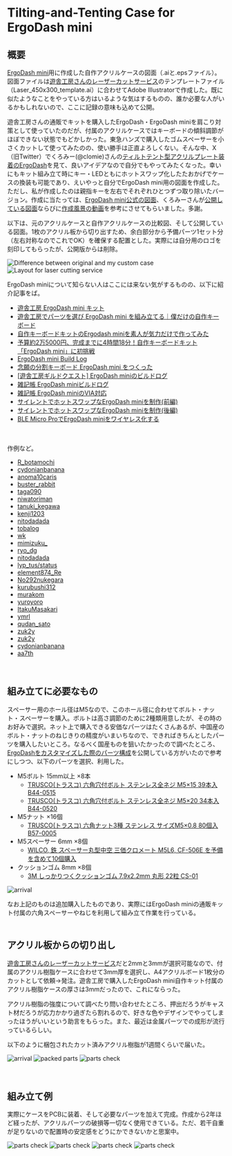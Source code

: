 
# Tilting-and-Tenting Case for ErgoDash mini 

## 概要 
[ErgoDash mini](https://github.com/omkbd/ErgoDash/tree/master/mini)用に作成した自作アクリルケースの図面（.aiと.epsファイル）。
図面ファイルは[遊舎工房さんのレーザーカットサービス](https://yushakobo.jp/lasercut/)のテンプレートファイル（Laser_450x300_template.ai）に合わせてAdobe Illustratorで作成した。既に似たようなことをやっている方はいるような気はするものの、誰か必要な人がいるかもしれないので、ここに記録の意味も込めて公開。


遊舎工房さんの通販でキットを購入したErgoDash・ErgoDash miniを肩こり対策として使っていたのだが、付属のアクリルケースではキーボードの傾斜調節がほぼできない状態でもどかしかった。東急ハンズで購入したゴムスペーサーを小さくカットして使ってみたのの、使い勝手は正直よろしくない。そんな中、X（旧Twitter）でくろみー(@clomie)さんの[ティルトテント型アクリルプレート装着のErgoDash](https://x.com/clomie/status/1134790717656616962?s=20)を見て、良いアイデアなので自分でもやってみたくなった。幸いにもキット組み立て時にキー・LEDともにホットスワップ化したたおかげでケースの換装も可能であり、えいやっと自分でErgoDash mini用の図面を作成した。ただし、私が作成したのは親指キーを左右でそれぞれひとつずつ取り除いたバージョン。作成に当たっては、[ErgoDash mini公式の図面](https://github.com/omkbd/ErgoDash/tree/master/mini/Case)、くろみーさんが[公開している図面](https://github.com/clomie/ergodash-tilting-tenting-case)ならびに[作成風景の動画](https://x.com/clomie/status/1134738796367376384?s=20)を参考にさせてもらいました。多謝。


以下は、元のアクリルケースと自作アクリルケースの比較図、そして公開している図面。1枚のアクリル板から切り出すため、余白部分から予備パーツ1セット分（左右対称なのでこれでOK）を確保する配置とした。実際には自分用のロゴを刻印してもらったが、公開版からは削除。


<img alt="Difference between original and my custom case" src="./images/ErgoDashMini_CustomCase.png" style="max-width: 100%" />
<img alt="Layout for laser cutting service" src="./images/ErgoDashMiniCustomCaseYusha.png" style="max-width: 100%" />




ErgoDash miniについて知らない人はここには来ない気がするものの、以下に紹介記事をば。
- [遊舎工房 ErgoDash mini キット](https://shop.yushakobo.jp/products/ergodash-mini)
- [遊舎工房でパーツを選び ErgoDash mini を組み立てる｜僕だけの自作キーボード](https://tobalog.com/2019/05/zisaku-keyboard-2/)
- [自作キーボードキットのErgodash miniを素人が気力だけで作ってみた](https://note.com/alpes/n/nd10ddded861a)
- [予算約2万5000円、完成までに4時間18分！自作キーボードキット「ErgoDash mini」に初挑戦](https://dime.jp/genre/843519/)
- [ErgoDash mini Build Log](https://log.brdr.jp/post/352)
- [念願の分割キーボード ErgoDash mini をつくった](https://kasumi8pon.hateblo.jp/entry/2020/10/26/003223)
- [[遊舎工房ギルドクエスト] ErgoDash miniのビルドログ](https://jun3010.me/ergo-dash-mini-buildlog-22625.html)
- [雑記帳 ErgoDash miniビルドログ](https://yokada996.hatenablog.com/entry/2022/12/31/020006)
- [雑記帳 ErgoDash miniのVIA対応](https://yokada996.hatenablog.com/entry/2023/01/03/140529)
- [サイレントでホットスワップなErgoDash miniを制作(前編)](https://hinastory.github.io/cats-cats-cats/2019/01/06/ergodash-mini-1/)
- [サイレントでホットスワップなErgoDash miniを制作(後編)](https://hinastory.github.io/cats-cats-cats/2019/01/10/ergodash-mini-2/)
- [BLE Micro ProでErgoDash miniをワイヤレス化する](https://log.brdr.jp/post/395)


　
　
　

作例など。
- [R_botamochi](https://x.com/R_botamochi/status/1530157845043621889?s=20)
- [cydonianbanana](https://x.com/cydonianbanana/status/1117365222405054470?s=20)
- [anoma10caris](https://x.com/anoma10caris/status/1685117770596487168?s=20)
- [buster_rabbit](https://x.com/buster_rabbit/status/1107659887171923968?s=20)
- [taga090](https://x.com/taga090/status/1065775547957956611?s=20)
- [niwatoriman](https://x.com/niwatoriman/status/1099936557883043840?s=20)
- [tanuki_kegawa](https://x.com/tanuki_kegawa/status/1129987872273027074?s=20)
- [kenji1203](https://x.com/kenji1203/status/1072868727832473604?s=20)
- [nitodadada](https://x.com/nitodadada/status/1180521786942750721?s=20)
- [tobalog](https://x.com/tobalog/status/1120633544634589184?s=20)
- [wk](https://x.com/wk/status/1086955221492748288?s=20)
- [mimizuku_](https://x.com/mimizuku_/status/1090237228750581761?s=20)
- [ryo_dg](https://x.com/ryo_dg/status/1101160010728390656?s=20)
- [nitodadada](https://x.com/nitodadada/status/1061993909495062528?s=20)
- [lyp_tus/status](https://x.com/lyp_tus/status/1110906547108900864?s=20)
- [element874_Re](https://x.com/element874_Re/status/1538477801115774976?s=20)
- [No292nukegara](https://x.com/No292nukegara/status/1211846687477493762?s=20)
- [kurubushi312](https://x.com/kurubushi312/status/1152595963074113538?s=20)
- [murakom](https://x.com/murakom/status/1260175781168214017?s=20)
- [yuroyoro](https://x.com/yuroyoro/status/1119975413122363392?s=20)
- [ItakuMasakari](https://x.com/ItakuMasakari/status/1145313560349696001?s=20)
- [ymrl](https://x.com/ymrl/status/1087377222543933440?s=20)
- [qudan_sato](https://x.com/qudan_sato/status/1141946665382924288?s=20)
- [zuk2y](https://x.com/zuk2y/status/1228600523864985600?s=20)
- [zuk2y](https://x.com/zuk2y/status/1492481255794872325?s=20)
- [cydonianbanana](https://x.com/cydonianbanana/status/1532633950635536385?s=20)
- [aa7th](https://x.com/aa7th/status/1468891543008604163?s=20)




　
　
　

## 組み立てに必要なもの
スペーサー用のホール径はM5なので、このホール径に合わせてボルト・ナット・スペーサーを購入。ボルトは高さ調節のために2種類用意したが、その時のお好みで選択。ネット上で購入できる安価なパーツはたくさんあるが、中国産のボルト・ナットのねじきりの精度がいまいちなので、できればきちんとしたパーツを購入したいところ。なるべく国産ものを狙いたかったので調べたところ、[ErgoDashをカスタマイズした際のパーツ構成](https://dosssman.github.io/projects/2020-08-ergodash-build/)を公開している方がいたので参考にしつつ、以下のパーツを選択、利用した。

- M5ボルト 15mm以上 ×8本
	- [TRUSCO(トラスコ) 六角穴付ボルト ステンレス全ネジ M5×15 39本入 B44-0515](https://www.amazon.co.jp/gp/product/B002A5RKVA/ref=ppx_od_dt_b_asin_title_s01?ie=UTF8&th=1) 
	- [TRUSCO(トラスコ) 六角穴付ボルト ステンレス全ネジ M5×20 34本入 B44-0520](https://www.amazon.co.jp/gp/product/B002A5KKH6/ref=ppx_od_dt_b_asin_title_s00?ie=UTF8&th=1)
- M5ナット ×16個
	- [TRUSCO(トラスコ) 六角ナット3種 ステンレス サイズM5×0.8 80個入 B57-0005](https://www.amazon.co.jp/gp/product/B002A5PHC4/ref=ppx_od_dt_b_asin_title_s00?ie=UTF8&th=1)
- M5スペーサー 6mm ×8個
	- [WILCO, 鉄 スペーサー丸型中空  三価クロメート M5L6, CF-506E を予備を含めて10個購入](https://wilco.jp/products/F/CF-0000E.html#page5)
- クッションゴム 8mm ×8個
	- [3M しっかりつくクッションゴム 7.9x2.2mm 丸形 22粒 CS-01](https://www.amazon.co.jp/3M-%E3%81%97%E3%81%A3%E3%81%8B%E3%82%8A%E3%81%A4%E3%81%8F%E3%82%AF%E3%83%83%E3%82%B7%E3%83%A7%E3%83%B3%E3%82%B4%E3%83%A0-7-9x2-2mm-22%E7%B2%92-CS-01/dp/B00V5MQQ5A/ref=sr_1_5?__mk_ja_JP=%E3%82%AB%E3%82%BF%E3%82%AB%E3%83%8A&dchild=1&keywords=%E3%82%AF%E3%83%83%E3%82%B7%E3%83%A7%E3%83%B3%E3%82%B4%E3%83%A0%2B8mm%E5%BE%84&qid=1621675112&sr=8-5&th=1)


<img alt="arrival" src="./images/RequiredParts.png" style="max-width: 100%" />



なお上記のものは追加購入したものであり、実際にはErgoDash miniの通販キット付属の六角スペーサーやねじを利用して組み立て作業を行っている。
　
　
　
　
　

## アクリル板からの切り出し
[遊舎工房さんのレーザーカットサービス](https://yushakobo.jp/lasercut/)だと2mmと3mmが選択可能なので、付属のアクリル樹脂ケースに合わせて3mm厚を選択し、A4アクリルボード1枚分のカットとして依頼→発注。遊舎工房で購入したErgoDash mini自作キット付属のアクリル樹脂ケースの厚さは3mmだったので、これにならった。


アクリル樹脂の強度について調べたり問い合わせたところ、押出だろうがキャスト材だろうが応力かかり過ぎたら割れるので、好きな色やデザインでやってしまったほうがいいという助言をもらった。また、最近は金属パーツでの成形が流行っているらしい。

以下のように梱包されたカット済みアクリル樹脂が1週間くらいで届いた。


<img alt="arrival" src="./images/lasercutting_1.png" style="max-width: 100%" />
<img alt="packed parts" src="./images/lasercutting_2.png" style="max-width: 100%" />
<img alt="parts check" src="./images/lasercutting_3.png" style="max-width: 100%" />


　
　
　

## 組み立て例
実際にケースをPCBに装着、そして必要なパーツを加えて完成。作成から2年ほど経ったが、アクリルパーツの破損等一切なく使用できている。ただ、若干自重が足りないので配置時の安定感をどうにかできないかと思案中。


<img alt="parts check" src="./images/build_left.jpg" style="max-width: 100%" />
<img alt="parts check" src="./images/build_right.jpg" style="max-width: 100%" />
<img alt="parts check" src="./images/overview.jpg" style="max-width: 100%" />
<img alt="parts check" src="./images/overview2.jpg" style="max-width: 100%" />

##

